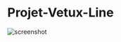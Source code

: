 ﻿# Projet-Vetux-Line

![screenshot](https://github.com/Rayquane/Projet-Vetux-Line/issues/1#issue-1041599670)

